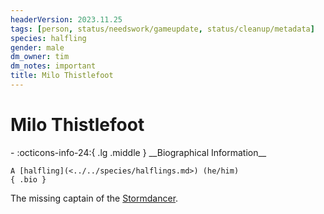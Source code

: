 ```yaml
---
headerVersion: 2023.11.25
tags: [person, status/needswork/gameupdate, status/cleanup/metadata]
species: halfling
gender: male
dm_owner: tim
dm_notes: important
title: Milo Thistlefoot
---
```

# Milo Thistlefoot
<div class="grid cards ext-narrow-margin ext-one-column" markdown>
- :octicons-info-24:{ .lg .middle } __Biographical Information__

    A [halfling](<../../species/halflings.md>) (he/him)  
    { .bio }

</div>




The missing captain of the [Stormdancer](<../../things/ships/stormdancer.md>). 
